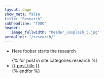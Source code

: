 ```yaml
---
layout: page
show_meta: false
title: "Research"
subheadline: "TODO"
header:
   image_fullwidth: "header_unsplash_5.jpg"
permalink: "/research/"
---
```


* Here foobar starts the research

<ul>
    {% for post in site.categories.research %}
    <li><a href="{{ site.url }}{{ site.baseurl }}{{ post.url }}">{{ post.title }}</a></li>
    {% endfor %}
</ul>
